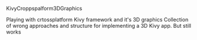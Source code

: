 KivyCroppspalform3DGraphics

Playing with crtossplatform Kivy framework and it's 3D graphics
Collection of wrong approaches and structure for implementing a 3D Kivy app. But still works
